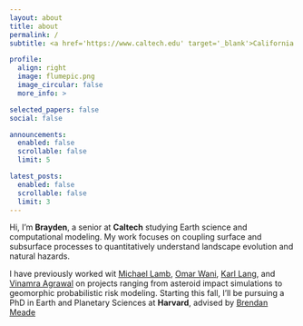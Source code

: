 ```yaml
---
layout: about
title: about
permalink: /
subtitle: <a href='https://www.caltech.edu' target='_blank'>California Institute of Technology</a> | snoh@caltech.edu

profile:
  align: right
  image: flumepic.png
  image_circular: false
  more_info: >

selected_papers: false
social: false

announcements:
  enabled: false
  scrollable: false
  limit: 5

latest_posts:
  enabled: false
  scrollable: false
  limit: 3
---
```


Hi, I’m **Brayden**, a senior at **Caltech** studying Earth science and computational modeling. My work focuses on coupling surface and subsurface processes to quantitatively understand landscape evolution and natural hazards.

I have previously worked wit [Michael Lamb](https://lamb.caltech.edu/), [Omar Wani](https://www.omarwani.com/), [Karl Lang](https://www.karllang.info/), and [Vinamra Agrawal](https://vinagr.github.io/) on projects ranging from asteroid impact simulations to geomorphic probabilistic risk modeling. Starting this fall, I’ll be pursuing a PhD in Earth and Planetary Sciences at **Harvard**, advised by [Brendan Meade](https://brendanjmeade.github.io/)

